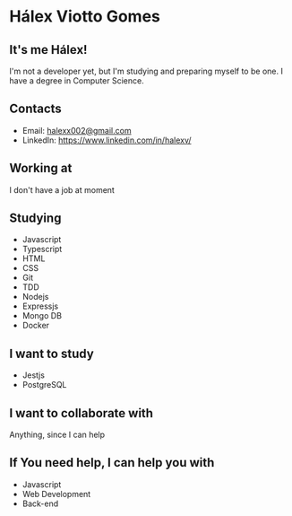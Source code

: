 # Hálex Viotto Gomes

## It's me Hálex!
I'm not a developer yet, but I'm studying and preparing myself to be one. I have a degree in Computer Science.

## Contacts
- Email: halexx002@gmail.com
- LinkedIn: https://www.linkedin.com/in/halexv/

## Working at
I don't have a job at moment

## Studying
- Javascript
- Typescript
- HTML
- CSS
- Git
- TDD
- Nodejs
- Expressjs
- Mongo DB
- Docker

## I want to study
- Jestjs
- PostgreSQL

## I want to collaborate with
Anything, since I can help

## If You need help, I can help you with
- Javascript
- Web Development
- Back-end
